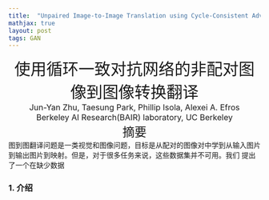 ```yaml
---
title:  "Unpaired Image-to-Image Translation using Cycle-Consistent Adversarial Networks"
mathjax: true
layout: post
tags: GAN
---
```

<center><font size="6">使用循环一致对抗网络的非配对图像到图像转换翻译</font></center>

<center><font size="3">Jun-Yan Zhu, Taesung Park, Phillip Isola, Alexei A. Efros</font></center>

<center><font size="3">Berkeley AI Research(BAIR) laboratory, UC Berkeley</font></center>

<center><font size="5">摘要</font></center>
图到图翻译问题是一类视觉和图像问题，目标是从配对的图像对中学到从输入图片到输出图片到映射。但是，对于很多任务来说，这些数据集并不可用。我们
提出了一个在缺少数据

### 1. 介绍